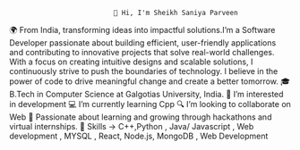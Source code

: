                               👋 Hi, I'm Sheikh Saniya Parveen
🌍 From India, transforming ideas into impactful solutions.I’m a Software Developer passionate about building efficient, user-friendly applications and contributing to innovative projects that solve real-world challenges. With a focus on creating intuitive designs and scalable solutions, I continuously strive to push the boundaries of technology. I believe in the power of code to drive meaningful change and create a better tomorrow.
🎓 B.Tech in Computer Science at Galgotias University, India.
👀 I’m interested in development
💻 I’m currently learning Cpp 
🔍 I’m looking to collaborate on Web 
🌱 Passionate about learning and growing through hackathons and virtual internships.
🔧 Skills -> C++,Python , Java/ Javascript , Web development , MYSQL , React, Node.js, MongoDB , Web Development
